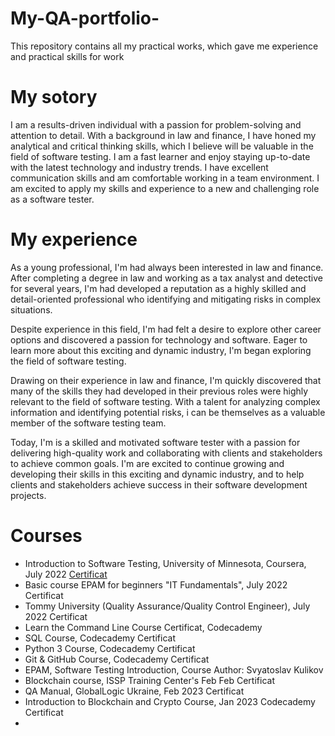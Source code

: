 # My-QA-portfolio-
This repository contains all my practical works, which gave me experience and practical skills for work
# My sotory
I am a results-driven individual with a passion for problem-solving and attention to detail. With a background in law and finance, I have honed my analytical and critical thinking skills, which I believe will be valuable in the field of software testing. I am a fast learner and enjoy staying up-to-date with the latest technology and industry trends. I have excellent communication skills and am comfortable working in a team environment. I am excited to apply my skills and experience to a new and challenging role as a software tester.

# My experience
As a young professional, I'm had always been interested in law and finance. After completing a degree in law and working as a tax analyst and detective for several years, I'm had developed a reputation as a highly skilled and detail-oriented professional who identifying and mitigating risks in complex situations.

Despite experience in this field, I'm had felt a desire to explore other career options and discovered a passion for technology and software. Eager to learn more about this exciting and dynamic industry, I'm began exploring the field of software testing.

Drawing on their experience in law and finance, I'm quickly discovered that many of the skills they had developed in their previous roles were highly relevant to the field of software testing. With a talent for analyzing complex information and identifying potential risks, i can be themselves as a valuable member of the software testing team.

Today, I'm  is a  skilled and motivated software tester with a passion for delivering high-quality work and collaborating with clients and stakeholders to achieve common goals. I'm are excited to continue growing and developing their skills in this exciting and dynamic industry, and to help clients and stakeholders achieve success in their software development projects.

# Courses 
- Introduction to Software Testing, University of Minnesota, Coursera, July 2022 [Certificat](https://drive.google.com/file/d/1Tvla5WRXl6X1vZX0AdujfccmC-1cDvcM/view?usp=sharing)
- Basic course EPAM for beginners "IT Fundamentals", July 2022 Certificat
- Tommy University (Quality Assurance/Quality Control Engineer), July 2022 Certificat
- Learn the Command Line Course Certificat, Codecademy
- SQL Course, Codecademy Certificat
- Python 3 Course, Codecademy Certificat
- Git & GitHub Course, Codecademy Certificat
- EPAM, Software Testing Introduction, Course Author: Svyatoslav Kulikov
- Blockchain course, ISSP Training Center's Feb Feb Certificat
- QA Manual,  GlobalLogic Ukraine,  Feb 2023 Certificat
- Introduction to Blockchain and Crypto Course, Jan 2023 Codecademy Certificat
- 
